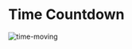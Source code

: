 # Time Countdown 

![time-moving](https://github.com/osiota10/sass-template/assets/73504914/de4702b7-505d-4d10-985a-b3850de971f2)
